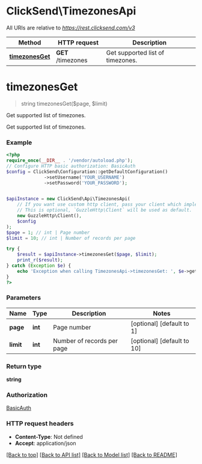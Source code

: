 # ClickSend\TimezonesApi

All URIs are relative to *https://rest.clicksend.com/v3*

Method | HTTP request | Description
------------- | ------------- | -------------
[**timezonesGet**](TimezonesApi.md#timezonesget) | **GET** /timezones | Get supported list of timezones.

# **timezonesGet**
> string timezonesGet($page, $limit)

Get supported list of timezones.

Get supported list of timezones.

### Example
```php
<?php
require_once(__DIR__ . '/vendor/autoload.php');
// Configure HTTP basic authorization: BasicAuth
$config = ClickSend\Configuration::getDefaultConfiguration()
              ->setUsername('YOUR_USERNAME')
              ->setPassword('YOUR_PASSWORD');


$apiInstance = new ClickSend\Api\TimezonesApi(
    // If you want use custom http client, pass your client which implements `GuzzleHttp\ClientInterface`.
    // This is optional, `GuzzleHttp\Client` will be used as default.
    new GuzzleHttp\Client(),
    $config
);
$page = 1; // int | Page number
$limit = 10; // int | Number of records per page

try {
    $result = $apiInstance->timezonesGet($page, $limit);
    print_r($result);
} catch (Exception $e) {
    echo 'Exception when calling TimezonesApi->timezonesGet: ', $e->getMessage(), PHP_EOL;
}
?>
```

### Parameters

Name | Type | Description  | Notes
------------- | ------------- | ------------- | -------------
 **page** | **int**| Page number | [optional] [default to 1]
 **limit** | **int**| Number of records per page | [optional] [default to 10]

### Return type

**string**

### Authorization

[BasicAuth](../../README.md#BasicAuth)

### HTTP request headers

 - **Content-Type**: Not defined
 - **Accept**: application/json

[[Back to top]](#) [[Back to API list]](../../README.md#documentation-for-api-endpoints) [[Back to Model list]](../../README.md#documentation-for-models) [[Back to README]](../../README.md)

